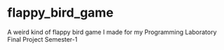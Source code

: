 # flappy_bird_game
A weird kind of flappy bird game I made for my Programming Laboratory Final Project Semester-1
